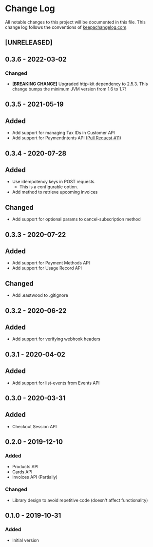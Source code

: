 # Change Log
All notable changes to this project will be documented in this file. This change log follows the conventions of [keepachangelog.com](http://keepachangelog.com/).

## [UNRELEASED]

## 0.3.6 - 2022-03-02
### Changed
- **[BREAKING CHANGE]** Upgraded http-kit dependency to 2.5.3. This change bumps the minimum JVM version from 1.6 to 1.7!

## 0.3.5 - 2021-05-19
## Added
- Add support for managing Tax IDs in Customer API
- Add support for PaymentIntents API ([Pull Request #11](https://github.com/magnetcoop/payments.stripe/pull/11))

## 0.3.4 - 2020-07-28
## Added
- Use idempotency keys in POST requests.
  - This is a configurable option.
- Add method to retrieve upcoming invoices
## Changed
- Add support for optional params to cancel-subscription method

## 0.3.3 - 2020-07-22
## Added
- Add support for Payment Methods API
- Add support for Usage Record API
## Changed
- Add .eastwood to .gitignore

## 0.3.2 - 2020-06-22
## Added
- Add support for verifying webhook headers

## 0.3.1 - 2020-04-02
## Added
- Add support for list-events from Events API

## 0.3.0 - 2020-03-31
## Added
- Checkout Session API

## 0.2.0 - 2019-12-10
### Added
- Products API
- Cards API
- Invoices API (Partially)
### Changed
- Library design to avoid repetitive code (doesn't affect functionality)

## 0.1.0 - 2019-10-31
### Added
- Initial version
